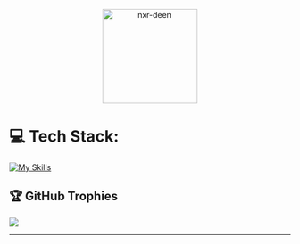 <p align="center"> <img src="https://komarev.com/ghpvc/?username=nxr-deen&label=Profile%20views&color=0e75b6&style=flat" width=170; alt="nxr-deen" /> </p>

# 💻 Tech Stack:
[![My Skills](https://skillicons.dev/icons?i=js,html,css,react,tailwind,python,replit,js,figma,git,ae,ai,ps,pr,django,mongodb,nodejs,express)](https://skillicons.dev)


## 🏆 GitHub Trophies
![](https://github-profile-trophy.vercel.app/?username=nxr-deen&theme=dark&no-frame=false&no-bg=false&margin-w=4)

---

<!-- Proudly created with GPRM ( https://gprm.itsvg.in ) -->

